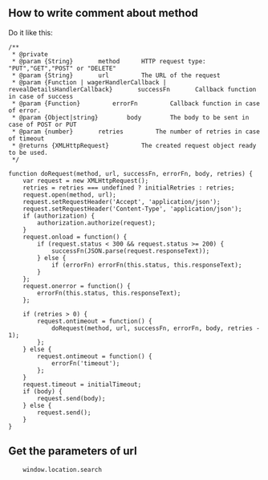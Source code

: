 ## How to write comment about method
 Do it like this:
 
    /**
 	 * @private
 	 * @param {String}       method      HTTP request type: "PUT","GET","POST" or "DELETE"
 	 * @param {String}       url         The URL of the request
 	 * @param {Function | wagerHandlerCallback | revealDetailsHandlerCallback}       successFn       Callback function in case of success
 	 * @param {Function}         errorFn         Callback function in case of error.
 	 * @param {Object|string}        body        The body to be sent in case of POST or PUT
 	 * @param {number}       retries         The number of retries in case of timeout
 	 * @returns {XMLHttpRequest}         The created request object ready to be used.
 	 */

 	function doRequest(method, url, successFn, errorFn, body, retries) {
 		var request = new XMLHttpRequest();
 		retries = retries === undefined ? initialRetries : retries;
 		request.open(method, url);
 		request.setRequestHeader('Accept', 'application/json');
 		request.setRequestHeader('Content-Type', 'application/json');
 		if (authorization) {
 			authorization.authorize(request);
 		}
 		request.onload = function() {
 			if (request.status < 300 && request.status >= 200) {
 				successFn(JSON.parse(request.responseText));
 			} else {
 				if (errorFn) errorFn(this.status, this.responseText);
 			}
 		};
 		request.onerror = function() {
 			errorFn(this.status, this.responseText);
 		};

 		if (retries > 0) {
 			request.ontimeout = function() {
 				doRequest(method, url, successFn, errorFn, body, retries - 1);
 			};
 		} else {
 			request.ontimeout = function() {
 				errorFn('timeout');
 			};
 		}
 		request.timeout = initialTimeout;
 		if (body) {
 			request.send(body);
 		} else {
 			request.send();
 		}
 	}






## Get the parameters of url

        window.location.search